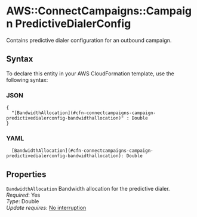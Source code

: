 # AWS::ConnectCampaigns::Campaign PredictiveDialerConfig<a name="aws-properties-connectcampaigns-campaign-predictivedialerconfig"></a>

Contains predictive dialer configuration for an outbound campaign\.

## Syntax<a name="aws-properties-connectcampaigns-campaign-predictivedialerconfig-syntax"></a>

To declare this entity in your AWS CloudFormation template, use the following syntax:

### JSON<a name="aws-properties-connectcampaigns-campaign-predictivedialerconfig-syntax.json"></a>

```
{
  "[BandwidthAllocation](#cfn-connectcampaigns-campaign-predictivedialerconfig-bandwidthallocation)" : Double
}
```

### YAML<a name="aws-properties-connectcampaigns-campaign-predictivedialerconfig-syntax.yaml"></a>

```
  [BandwidthAllocation](#cfn-connectcampaigns-campaign-predictivedialerconfig-bandwidthallocation): Double
```

## Properties<a name="aws-properties-connectcampaigns-campaign-predictivedialerconfig-properties"></a>

`BandwidthAllocation` <a name="cfn-connectcampaigns-campaign-predictivedialerconfig-bandwidthallocation"></a>
Bandwidth allocation for the predictive dialer\.  
_Required_: Yes  
_Type_: Double  
_Update requires_: [No interruption](https://docs.aws.amazon.com/AWSCloudFormation/latest/UserGuide/using-cfn-updating-stacks-update-behaviors.html#update-no-interrupt)
